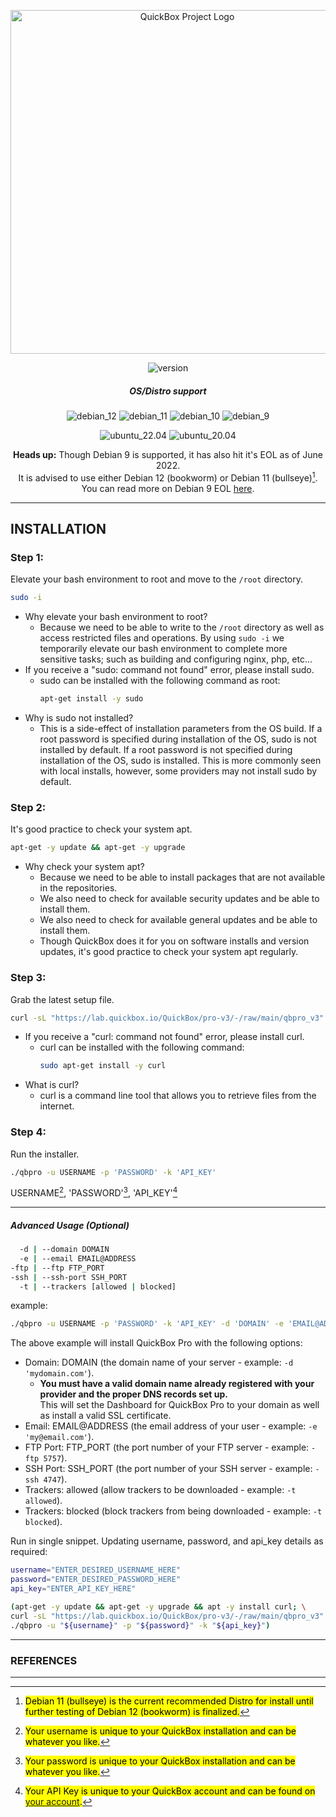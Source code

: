 <div align="center">

[<img width="550" src="https://quickbox.io/files/2018/12/qb_logo_original.png" alt="QuickBox Project Logo">](https://quickbox.io)

![version](https://badgen.net/badge/version/3.0.0.3563/blue)

##### OS/Distro support

![debian_12](https://badgen.net/badge/Debian%2012/passing/green) ![debian_11](https://badgen.net/badge/Debian%2011/passing/green) ![debian_10](https://badgen.net/badge/Debian%2010/passing/green) ![debian_9](https://badgen.net/badge/Debian%209/passing/orange)

![ubuntu_22.04](https://badgen.net/badge/Ubuntu%2022.04/passing/green) ![ubuntu_20.04](https://badgen.net/badge/Ubuntu%2020.04/testing/purple)

**Heads up:** Though Debian 9 is supported, it has also hit it's EOL as of June 2022.<br/>It is advised to use either Debian 12 (bookworm) or Debian 11 (bullseye)[^1].<br/>You can read more on Debian 9 EOL [here](https://wiki.debian.org/LTS).

</div>

---

## INSTALLATION

### Step 1:

Elevate your bash environment to root and move to the `/root` directory.

```bash
sudo -i
```

- Why elevate your bash environment to root?
	- Because we need to be able to write to the `/root` directory as well as access restricted files and operations. By using `sudo -i` we temporarily elevate our bash environment to complete more sensitive tasks; such as building and configuring nginx, php, etc...
- If you receive a "sudo: command not found" error, please install sudo.
	- sudo can be installed with the following command as root:
		```bash
		apt-get install -y sudo
		```
- Why is sudo not installed?
	- This is a side-effect of installation parameters from the OS build. If a root password is specified during installation of the OS, sudo is not installed by default. If a root password is not specified during installation of the OS, sudo is installed. This is more commonly seen with local installs, however, some providers may not install sudo by default.

### Step 2:

It's good practice to check your system apt.

```bash
apt-get -y update && apt-get -y upgrade
```

- Why check your system apt?
	- Because we need to be able to install packages that are not available in the repositories.
	- We also need to check for available security updates and be able to install them.
	- We also need to check for available general updates and be able to install them.
	- Though QuickBox does it for you on software installs and version updates, it's good practice to check your system apt regularly.

### Step 3:

Grab the latest setup file.

```bash
curl -sL "https://lab.quickbox.io/QuickBox/pro-v3/-/raw/main/qbpro_v3" > qbpro && chmod +x qbpro
```

- If you receive a "curl: command not found" error, please install curl.
	- curl can be installed with the following command:
		```bash
		sudo apt-get install -y curl
		```
- What is curl?
	- curl is a command line tool that allows you to retrieve files from the internet.

### Step 4:

Run the installer.

```bash
./qbpro -u USERNAME -p 'PASSWORD' -k 'API_KEY'
```
USERNAME[^2], 'PASSWORD'[^3], 'API_KEY'[^4]

---

##### Advanced Usage (Optional)

```bash
  -d | --domain DOMAIN
  -e | --email EMAIL@ADDRESS
-ftp | --ftp FTP_PORT
-ssh | --ssh-port SSH_PORT
  -t | --trackers [allowed | blocked]
```

example:

```bash
./qbpro -u USERNAME -p 'PASSWORD' -k 'API_KEY' -d 'DOMAIN' -e 'EMAIL@ADDRESS' -ftp FTP_PORT -ssh SSH_PORT -t blocked
```

The above example will install QuickBox Pro with the following options:

- Domain: DOMAIN (the domain name of your server - example: `-d 'mydomain.com'`).
    - **You must have a valid domain name already registered with your provider and the proper DNS records set up.**<br/>This will set the Dashboard for QuickBox Pro to your domain as well as install a valid SSL certificate.
- Email: EMAIL@ADDRESS (the email address of your user - example: `-e 'my@email.com'`).
- FTP Port: FTP_PORT (the port number of your FTP server - example: `-ftp 5757`).
- SSH Port: SSH_PORT (the port number of your SSH server - example: `-ssh 4747`).
- Trackers: allowed (allow trackers to be downloaded - example: `-t allowed`).
- Trackers: blocked (block trackers from being downloaded - example: `-t blocked`).

Run in single snippet. Updating username, password, and api_key details as required:

```bash
username="ENTER_DESIRED_USERNAME_HERE"
password="ENTER_DESIRED_PASSWORD_HERE"
api_key="ENTER_API_KEY_HERE"

(apt-get -y update && apt-get -y upgrade && apt -y install curl; \
curl -sL "https://lab.quickbox.io/QuickBox/pro-v3/-/raw/main/qbpro_v3" > qbpro && chmod +x qbpro; \
./qbpro -u "${username}" -p "${password}" -k "${api_key}")
```

---

### REFERENCES

[^1]: <mark>Debian 11 (bullseye) is the current recommended Distro for install until further testing of Debian 12 (bookworm) is finalized.</mark>
[^2]: <mark>Your username is unique to your QuickBox installation and can be whatever you like.</mark>
[^3]: <mark>Your password is unique to your QuickBox installation and can be whatever you like.</mark>
[^4]: <mark>Your API Key is unique to your QuickBox account and can be found on [your account](https://quickbox.io/my-account/api-keys).</mark>

---
